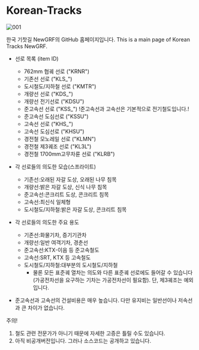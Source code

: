 # Korean-Tracks
![001](https://user-images.githubusercontent.com/75788864/139593712-8015d642-9528-42db-8538-c3b98e3d63e6.png)

한국 기찻길 NewGRF의 GitHub 홈페이지입니다. This is a main page of Korean Tracks NewGRF.


- 선로 목록 (item ID)
  - 762mm 협궤 선로 ("KRNR")
  - 기존선 선로 ("KLS_")
  - 도시철도/지하철 선로 ("KMTR")
  - 개량선 선로 ("KDS_")
  - 개량선 전기선로 ("KDSU")
  - 준고속선 선로 ("KSS_") !준고속선과 고속선은 기본적으로 전기철도입니다.!
  - 준고속선 도심선로 ("KSSU")
  - 고속선 선로 ("KHS_")
  - 고속선 도심선로 ("KHSU")
  - 경전철 모노레일 선로 ("KLMN")
  - 경전철 제3궤조 선로 ("KL3L")
  - 경전철 1700mm고무차륜 선로 ("KLRB")

- 각 선로들의 의도한 모습(스프라이트)
  - 기존선:오래된 자갈 도상, 오래된 나무 침목
  - 개량선:밝은 자갈 도상, 신식 나무 침목
  - 준고속선:콘크리트 도상, 콘크리트 침목
  - 고속선:최신식 일체형
  - 도시철도/지하철:밝은 자갈 도상, 콘크리트 침목

- 각 선로들의 의도한 주요 용도
  - 기존선:화물기차, 증기기관차
  - 개량선:일반 여객기차, 경춘선
  - 준고속선:KTX-이음 등 준고속철도
  - 고속선:SRT, KTX 등 고속철도 
  - 도시철도/지하철:대부분의 도시철도/지하철
    - 물론 모든 표준궤 열차는 의도와 다른 표준궤 선로에도 들어갈 수 있습니다(가공전차선을 요구하는 기차는 가공전차선이 필요함). 단, 제3궤조는 예외입니다.  

- 준고속선과 고속선의 건설비용은 매우 높습니다. 다만 유지비는 일반선이나 저속선과 큰 차이가 없습니다.


주의! 
1. 철도 관련 전문가가 아니기 때문에 자세한 고증은 틀릴 수도 있습니다.
2. 아직 비공개버전입니다. 그러나 소스코드는 공개하고 있습니다.

